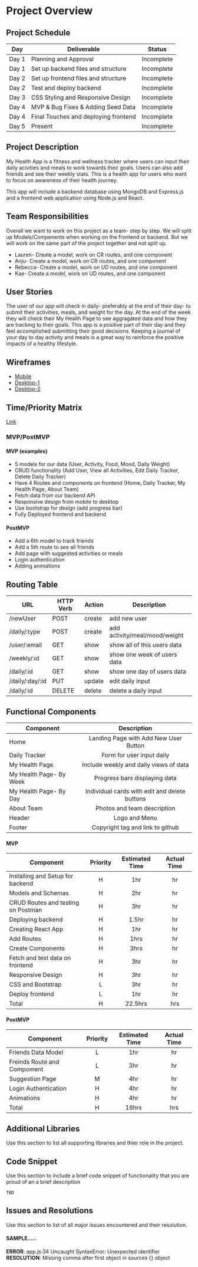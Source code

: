 # Project Overview

## Project Schedule

|  Day | Deliverable | Status
|---|---| ---|
|Day 1| Planning and Approval | Incomplete
|Day 1| Set up backend files and structure | Incomplete
|Day 2| Set up frontend files and structure | Incomplete
|Day 2| Test and deploy backend | Incomplete
|Day 3| CSS Styling and Responsive Design | Incomplete
|Day 4| MVP & Bug Fixes & Adding Seed Data | Incomplete
|Day 4| Final Touches and deploying frontend | Incomplete
|Day 5| Present | Incomplete


## Project Description

My Health App is a fitness and wellness tracker where users can input their daily acivities and meals to work towards their goals. Users can also add friends and see their weekly stats. This is a health app for users who want to focus on awareness of their health journey.

This app will include a backend database using MongoDB and Express.js and a frontend web application using Node.js and React.

## Team Responsibilities

Overall we want to work on this project as a team- step by step. We will split up Models/Compenents when working on the frontend or backend. But we will work on the same part of the project together and not split up.

- Lauren- Create a model, work on CR routes, and one component
- Anju- Create a model, work on CR routes, and one component
- Rebecca- Create a model, work on UD routes, and one component
- Kae- Create a model, work on UD routes, and one component

## User Stories

The user of our app will check in daily- preferably at the end of their day- to submit their activities, meals, and weight for the day. At the end of the week they will check their My Health Page to see aggragated data and how they are tracking to their goals. This app is a positive part of their day and they feel accomplished submitting their good decisions. Keeping a journal of your day to day activity and meals is a great way to reinforce the positive impacts of a healthy lifestyle.

## Wireframes   

- [Mobile](https://drive.google.com/file/d/125AXcBq3xj1AYb3lJM9dB7VIFP3uNDe_/view?usp=sharing)
- [Desktop-1](https://drive.google.com/file/d/1gLPPjVDb1aQwyd-4aAwrmOsQevOOMare/view?usp=sharing)
- [Desktop-2](https://drive.google.com/file/d/1YA1TPEQ6BQTE6yx1dnFqGhxMApwEcMx_/view?usp=sharing)


## Time/Priority Matrix 

[Link](https://drive.google.com/file/d/1KQG9TzShYeTfTY-nrRmMcrmf_DIRg5dd/view?usp=sharing)


### MVP/PostMVP  

#### MVP (examples)

- 5 models for our data (User, Activity, Food, Mood, Daily Weight)
- CRUD functionality (Add User, View all Activities, Edit Daily Tracker, Delete Daily Tracker)
- Have 4 Routes and components on frontend (Home, Daily Tracker, My Health Page, About Team)
- Fetch data from our backend API
- Responsive design from mobile to desktop
- Use bootstrap for design (add progress bar)
- Fully Deployed frontend and backend

#### PostMVP 

- Add a 6th model to track friends
- Add a 5th route to see all friends
- Add page with suggested activities or meals
- Login authentication
- Adding animations

## Routing Table

| **URL**     | **HTTP Verb** | **Action** | **Description**             |
| ----------- | ------------- | -------------- | ---------------------- |
| /newUser     | POST           |    create           | add new user   |
| /daily/:type    | POST          |    create          | add activity/meal/mood/weight    |
| /user/:email | GET       |    show            | show all of this users data    |
| /weekly/:id | GET       |    show            | show one week of users data  |
| /daily/:id | GET       |    show            | show one day of users data  |
| /daily/:day/:id | PUT         |    update            | edit daily input |
| /daily/:id | DELETE        |    delete           | delete a daily input |

## Functional Components

| Component | Description | 
| --- | :---: | 
| Home | Landing Page with Add New User Button |
| Daily Tracker | Form for user input daily | 
| My Health Page | Include weekly and daily views of data | 
| My Health Page- By Week | Progress bars displaying data | 
| My Health Page- By Day | Individual cards with edit and delete buttons | 
| About Team | Photos and team description | 
| Header | Logo and Menu | 
| Footer | Copyright tag and link to github |

#### MVP
| Component | Priority | Estimated Time | Actual Time |
| --- | :---: |  :---: | :---: | 
| Installing and Setup for backend | H | 1hr | hr |
| Models and Schemas | H | 2hr | hr |
| CRUD Routes and testing on Postman | H | 3hr | hr |  
| Deploying backend | H | 1.5hr|  hr | 
| Creating React App | H | 1hr | hr|
| Add Routes | H | 1hrs|  hr | 
| Create Components  | H | 3hrs|  hr | 
| Fetch and test data on frontend | H | 3hr |  hr |
| Responsive Design | H | 3hr | hr |
| CSS and Bootstrap | L | 3hr |  hr |
| Deploy frontend | L | 1hr |  hr |
| Total | H | 22.5hrs| hrs |

#### PostMVP
| Component | Priority | Estimated Time | Actual Time |
| --- | :---: |  :---: | :---: | 
| Friends Data Model | L | 1hr | hr |
| Freinds Route and Compoment | L | 3hr | hr |
| Suggestion Page | M | 4hr | hr |
| Login Authentication | H | 4hr | hr |
| Animations | H | 4hr | hr |
| Total | H | 16hrs| hrs |

## Additional Libraries
 Use this section to list all supporting libraries and thier role in the project. 

## Code Snippet

Use this section to include a brief code snippet of functionality that you are proud of an a brief description  

```
TBD

```

## Issues and Resolutions
 Use this section to list of all major issues encountered and their resolution.

#### SAMPLE.....
**ERROR**: app.js:34 Uncaught SyntaxError: Unexpected identifier                                
**RESOLUTION**: Missing comma after first object in sources {} object